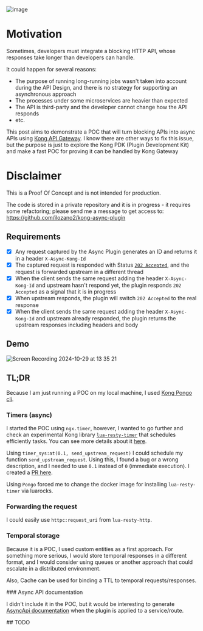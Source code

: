 ![image](https://github.com/user-attachments/assets/970369de-cbcd-4733-b582-6a6b638a45df)

# Motivation

Sometimes, developers must integrate a blocking HTTP API, whose responses take longer than developers can handle.

It could happen for several reasons:
* The purpose of running long-running jobs wasn't taken into account during the API Design, and there is no strategy for supporting an asynchronous approach
* The processes under some microservices are heavier than expected
* The API is third-party and the developer cannot change how the API responds
* etc.

This post aims to demonstrate a POC that will turn blocking APIs into async APIs using [Kong API Gateway](https://konghq.com/products/kong-gateway).
I know there are other ways to fix this issue, but the purpose is just to explore the Kong PDK (Plugin Development Kit) and make a fast POC for proving it can be handled by Kong Gateway

# Disclaimer

This is a Proof Of Concept and is not intended for production.

The code is stored in a private repository and it is in progress - it requires some refactoring; please send me a message to get access to: https://github.com/ilozano2/kong-async-plugin

## Requirements

- [x] Any request captured by the Async Plugin generates an ID and returns it in a header `X-Async-Kong-Id`
- [x] The captured request is responded with Status [`202 Accepted`](https://developer.mozilla.org/en-US/docs/Web/HTTP/Status/202), and the request is forwarded upstream in a different thread
- [x] When the client sends the same request adding the header `X-Async-Kong-Id` and upstream hasn't respond yet, the plugin responds `202 Accepted` as a signal that it is in progress
- [x] When upstream responds, the plugin will switch `202 Accepted` to the real response
- [x] When the client sends the same request adding the header `X-Async-Kong-Id` and upstream already responded, the plugin returns the upstream responses including headers and body

## Demo

![Screen Recording 2024-10-29 at 13 35 21](https://github.com/user-attachments/assets/e303fbce-51d1-416f-bbf3-2afab50fa1b5)


## TL;DR

Because I am just running a POC on my local machine, I used [Kong Pongo cli](https://github.com/Kong/kong-pongo).

### Timers (async)

I started the POC using `ngx.timer`, however, I wanted to go further and check an experimental Kong library [`lua-resty-timer`](https://github.com/Kong/lua-resty-timer) that schedules efficiently tasks. 
You can see more details about it [here](https://konghq.com/blog/engineering/scalable-timer-library).

Using `timer_sys:at(0.1, send_upstream_request)` I could schedule my function `send_upstream_request`.
Using this, I found a bug or a wrong description, and I needed to use `0.1` instead of `0` (immediate execution). I created a [PR here](https://github.com/Kong/lua-resty-timer-ng/pull/33).

Using `Pongo` forced me to change the docker image for installing `lua-resty-timer` via luarocks.

### Forwarding the request

I could easily use `httpc:request_uri` from `lua-resty-http`.

### Temporal storage

Because it is a POC, I used custom entities as a first approach. 
For something more serious, I would store temporal responses in a different format, and I would consider using queues or another approach that could escalate in a distributed environment.

Also, Cache can be used for binding a TTL to temporal requests/responses.

### Async API documentation

I didn't include it in the POC, but it would be interesting to generate [AsyncApi documentation](https://www.asyncapi.com/en) when the plugin is applied to a service/route.

## TODO






